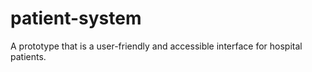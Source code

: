 # patient-system
A prototype that is a user-friendly and accessible interface for hospital patients.
